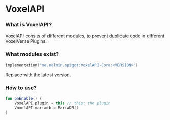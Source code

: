 # VoxelAPI

### What is VoxelAPI?

VoxelAPI consits of different modules, to prevent duplicate code in different VoxelVerse Plugins.



### What modules exist?

```kts
implementation("me.nelmin.spigot:VoxelAPI-Core:<VERSION>")
```

Replace <VERSION> with the latest version.



### How to use?

```kotlin
fun onEnable() {
    VoxelAPI.plugin = this // this: the plugin
    VoxelAPI.mariadb = MariaDB()
}
```


